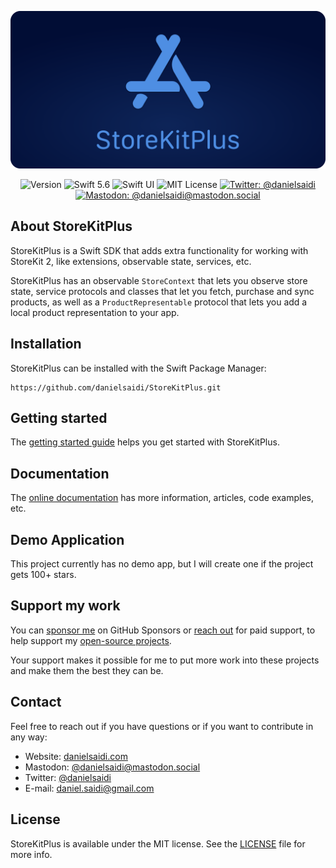 <p align="center">
    <img src ="Resources/Logo_GitHub.png" alt="StoreKitPlus Logo" title="StoreKitPlus" width=600 />
</p>

<p align="center">
        <img src="https://img.shields.io/github/v/release/danielsaidi/StoreKitPlus?color=%2300550&sort=semver" alt="Version" />
    <img src="https://img.shields.io/badge/Swift-5.6-orange.svg" alt="Swift 5.6" />
    <img src="https://img.shields.io/badge/platform-SwiftUI-blue.svg" alt="Swift UI" title="Swift UI" />
    <img src="https://img.shields.io/github/license/danielsaidi/StoreKitPlus" alt="MIT License" />
        <a href="https://twitter.com/danielsaidi">
        <img src="https://img.shields.io/twitter/url?label=Twitter&style=social&url=https%3A%2F%2Ftwitter.com%2Fdanielsaidi" alt="Twitter: @danielsaidi" title="Twitter: @danielsaidi" />
    </a>
    <a href="https://mastodon.social/@danielsaidi">
        <img src="https://img.shields.io/mastodon/follow/000253346?label=mastodon&style=social" alt="Mastodon: @danielsaidi@mastodon.social" title="Mastodon: @danielsaidi@mastodon.social" />
    </a>
</p>


## About StoreKitPlus

StoreKitPlus is a Swift SDK that adds extra functionality for working with StoreKit 2, like extensions, observable state, services, etc.

StoreKitPlus has an observable ``StoreContext`` that lets you observe store state, service protocols and classes that let you fetch, purchase and sync products, as well as a ``ProductRepresentable`` protocol that lets you add a local product representation to your app.



## Installation

StoreKitPlus can be installed with the Swift Package Manager:

```
https://github.com/danielsaidi/StoreKitPlus.git
```



## Getting started

The [getting started guide][Getting-Started] helps you get started with StoreKitPlus.



## Documentation

The [online documentation][Documentation] has more information, articles, code examples, etc.



## Demo Application

This project currently has no demo app, but I will create one if the project gets 100+ stars.



## Support my work

You can [sponsor me][Sponsors] on GitHub Sponsors or [reach out][Email] for paid support, to help support my [open-source projects][OpenSource].

Your support makes it possible for me to put more work into these projects and make them the best they can be.



## Contact

Feel free to reach out if you have questions or if you want to contribute in any way:

* Website: [danielsaidi.com][Website]
* Mastodon: [@danielsaidi@mastodon.social][Mastodon]
* Twitter: [@danielsaidi][Twitter]
* E-mail: [daniel.saidi@gmail.com][Email]



## License

StoreKitPlus is available under the MIT license. See the [LICENSE][License] file for more info.


[Email]: mailto:daniel.saidi@gmail.com

[Website]: https://danielsaidi.com
[GitHub]: https://github.com/danielsaidi
[Twitter]: https://twitter.com/danielsaidi
[Mastodon]: https://mastodon.social/@danielsaidi
[OpenSource]: https://danielsaidi.com/opensource
[Sponsors]: https://github.com/sponsors/danielsaidi

[Documentation]: https://danielsaidi.github.io/StoreKitPlus
[Getting-Started]: https://danielsaidi.github.io/StoreKitPlus/documentation/storekitplus/getting-started

[License]: https://github.com/danielsaidi/StoreKitPlus/blob/master/LICENSE
